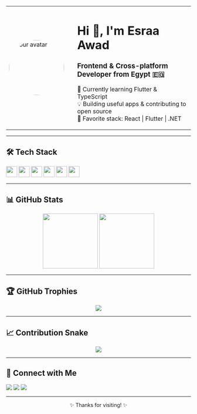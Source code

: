 <!-- 👇 GitHub Profile README Template - By ChatGPT -->

<table border="0" cellspacing="0" cellpadding="0">
  <tr>
    <td width="170">
      <img src="https://avatars.githubusercontent.com/u/yourID" width="150" style="border-radius: 50%" alt="Your avatar" />
    </td>
    <td>
      <h1 align="left">Hi 👋, I'm Esraa Awad</h1>
      <h3 align="left">Frontend & Cross-platform Developer from Egypt 🇪🇬</h3>
      <p align="left">
        🔭 Currently learning Flutter & TypeScript<br />
        💡 Building useful apps & contributing to open source<br />
        🌱 Favorite stack: React | Flutter | .NET
      </p>
    </td>
  </tr>
</table>

---

## 🛠️ Tech Stack
<div align="left">
  <img src="https://cdn.jsdelivr.net/gh/devicons/devicon/icons/react/react-original.svg" height="30" />
  <img src="https://cdn.jsdelivr.net/gh/devicons/devicon/icons/flutter/flutter-original.svg" height="30" />
  <img src="https://cdn.jsdelivr.net/gh/devicons/devicon/icons/javascript/javascript-original.svg" height="30" />
  <img src="https://cdn.jsdelivr.net/gh/devicons/devicon/icons/typescript/typescript-original.svg" height="30" />
  <img src="https://cdn.jsdelivr.net/gh/devicons/devicon/icons/python/python-original.svg" height="30" />
  <img src="https://cdn.jsdelivr.net/gh/devicons/devicon/icons/csharp/csharp-original.svg" height="30" />
</div>

---

## 📊 GitHub Stats
<div align="center">
  <img src="https://github-readme-stats.vercel.app/api?username=esraa96&show_icons=true&theme=radical" height="150"/>
  <img src="https://github-readme-stats.vercel.app/api/top-langs/?username=esraa96&layout=compact&theme=radical" height="150"/>
</div>

---

## 🏆 GitHub Trophies
<p align="center">
  <img src="https://github-profile-trophy.vercel.app/?username=esraa96&theme=onedark&no-frame=true&row=1" />
</p>

---

## 📈 Contribution Snake
<p align="center">
  <img src="https://raw.githubusercontent.com/esraa96/esraa96/output/github-contribution-grid-snake.svg" />
</p>

---

## 🔗 Connect with Me
<p align="left">
  <a href="mailto:your-email@gmail.com"><img src="https://img.shields.io/badge/Gmail-D14836?style=for-the-badge&logo=gmail&logoColor=white"/></a>
  <a href="https://linkedin.com/in/yourusername"><img src="https://img.shields.io/badge/LinkedIn-0077B5?style=for-the-badge&logo=linkedin&logoColor=white"/></a>
  <a href="https://github.com/esraa96"><img src="https://img.shields.io/badge/GitHub-100000?style=for-the-badge&logo=github&logoColor=white"/></a>
</p>

---

<p align="center">✨ Thanks for visiting! ✨</p>

